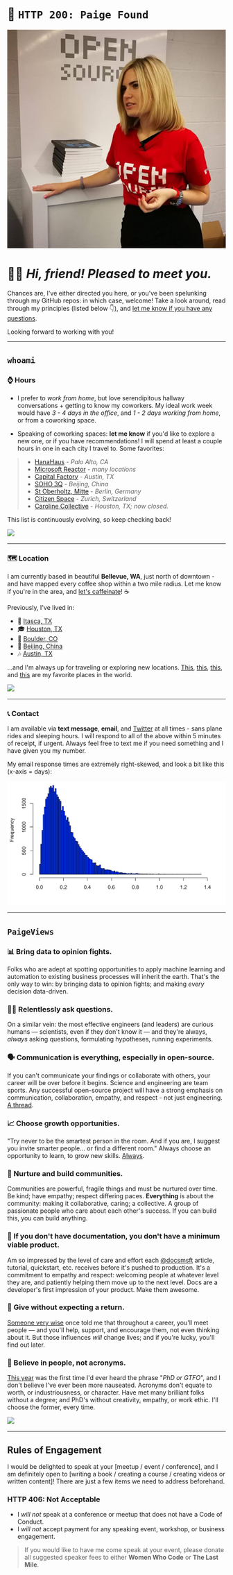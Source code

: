 # 📶 `HTTP 200: Paige Found`

![](https://github.com/dynamicwebpaige/info/blob/master/23926211_10155941132466672_7816746537214097786_o.jpg?raw=true)

# 🙋‍♀️ _Hi, friend! Pleased to meet you._ 

Chances are, I've either directed you here, or you've been spelunking through my GitHub repos: in which case, welcome! Take a look around, read through my principles (listed below 👇), and [let me know if you have any questions](mailto:paige.bailey@microsoft.com). 

Looking forward to working with you!

*******

## `whoami`

### ⌚ Hours

* I prefer to _work from home_, but love serendipitous hallway conversations + getting to know my coworkers. My ideal work week would have _3 - 4 days in the office_, and _1 - 2 days working from home_, or from a coworking space.

* Speaking of coworking spaces: **let me know** if you'd like to explore a new one, or if you have recommendations! I will spend at least a couple hours in one in each city I travel to. Some favorites:

> * [HanaHaus](http://www.hanahaus.com/) - _Palo Alto, CA_
> * [Microsoft Reactor](https://developer.microsoft.com/en-us/reactor/) - _many locations_
> * [Capital Factory](https://www.capitalfactory.com/) - _Austin, TX_
> * [SOHO 3Q](http://www.soho3q.com/home/#!/) - _Beijing, China_
> * [St Oberholtz, Mitte](http://sanktoberholz.de/en/locations/) - _Berlin, Germany_
> * [Citizen Space](https://citizen-space.ch/) - _Zurich, Switzerland_
> * [Caroline Collective](https://www.houstonpress.com/arts/caroline-collective-is-officially-closed-6390605) - _Houston, TX; now closed._

This list is continuously evolving, so keep checking back!

![](https://pbs.twimg.com/media/DZob0mWV4AEwKuH.jpg:large)

***************

### 🗺 Location

I am currently based in beautiful **Bellevue, WA**, just north of downtown - and have mapped every coffee shop within a two mile radius. Let me know if you're in the area, and [let's caffeinate](https://calendly.com/paigebailey)! ☕

Previously, I've lived in:

* 🤠 [Itasca, TX](https://goo.gl/maps/76qUXHeyBcs)
* 🎓 [Houston, TX](https://goo.gl/maps/TXgq2ZAVsmP2)
* 🌌 [Boulder, CO](https://goo.gl/maps/adPT6ZSwCRT2)
* 🏮 [Beijing, China](https://goo.gl/maps/fcAfj4DkQpq)
* 🎶 [Austin, TX](https://goo.gl/maps/StdBoqh8hZs)

...and I'm always up for traveling or exploring new locations. [This](http://www.computerhistory.org/), [this](https://dynamicland.org/), [this](http://www.moesbooks.com/), and [this](https://www.menil.org/collection) are my favorite places in the world. 

![](https://pbs.twimg.com/media/Dfv_b2wUEAAcJAJ.jpg:large)

*****************

### 📞 Contact

I am available via **text message**, **email**, and [Twitter](https://www.twitter.com/dynamicwebpaige) at all times - sans plane rides and sleeping hours. I will respond to all of the above within 5 minutes of receipt, if urgent. Always feel free to text me if you need something and I have given you my number.

My email response times are extremely right-skewed, and look a bit like this (x-axis = days):

![](https://github.com/dynamicwebpaige/info/blob/master/paige_responses.png?raw=true)

**********

## `PaigeViews`

### 📊 Bring data to opinion fights.
Folks who are adept at spotting opportunities to apply machine learning and automation to existing business processes will inherit the earth. That's the only way to win: by bringing data to opinion fights; and making *every* decision data-driven.

### 🙋‍♀️ Relentlessly ask questions.
On a similar vein: the most effective engineers (and leaders) are curious humans — scientists, even if they don't know it — and they're always, *always* asking questions, formulating hypotheses, running experiments.

### 🗣 Communication is everything, especially in open-source.
If you can't communicate your findings or collaborate with others, your career will be over before it begins. Science and engineering are team sports. Any successful open-source project will have a strong emphasis on communication, collaboration, empathy, and respect - not just engineering. [A thread](https://twitter.com/DynamicWebPaige/status/945702102214594560).

### 📈 Choose growth opportunities.
"Try never to be the smartest person in the room. And if you are, I suggest you invite smarter people… or find a different room." Always choose an opportunity to learn, to grow new skills. [Always](https://twitter.com/DynamicWebPaige/status/1050126083863924736).

### 👭 Nurture and build communities.
Communities are powerful, fragile things and must be nurtured over time. Be kind; have empathy; respect differing paces. **Everything** is about the community: making it collaborative, caring; a collective. A group of passionate people who care about each other's success. If you can build this, you can build anything.

### 📃 If you don't have documentation, you don't have a minimum viable product.
Am so impressed by the level of care and effort each [@docsmsft](https://docs.microsoft.com) article, tutorial, quickstart, etc. receives before it's pushed to production. It's a commitment to empathy and respect: welcoming people at whatever level they are, and patiently helping them move up to the next level. Docs are a developer's first impression of your product. Make them awesome.

### 🎁 Give without expecting a return.
[Someone very wise](http://third-bit.com/) once told me that throughout a career, you'll meet people — and you'll help, support, and encourage them, not even thinking about it. But those influences _will_ change lives; and if you're lucky, you'll find out later.

### 🙏 Believe in people, not acronyms.
[This year](https://twitter.com/DynamicWebPaige/status/984584446316703746) was the first time I'd ever heard the phrase "_PhD or GTFO_", and I don't believe I've ever been more nauseated. Acronyms don't equate to worth, or industriousness, or character. Have met many brilliant folks without a degree; and PhD's without creativity, empathy, or work ethic. I'll choose the former, every time.

![](https://scontent-lax3-1.xx.fbcdn.net/v/t31.0-8/28701025_10156281036876672_7468178771802974727_o.jpg?_nc_cat=103&oh=ae1d9b39115b7be029921b9f49c476d4&oe=5C587DE6)

**********

## Rules of Engagement

I would be delighted to speak at your [meetup / event / conference], and I am definitely open to [writing a book / creating a course / creating videos or written content]! There are just a few items we need to address beforehand.

### HTTP 406: Not Acceptable

* I _will not_ speak at a conference or meetup that does not have a Code of Conduct.
* I _will not_ accept payment for any speaking event, workshop, or business engagement.
> If you would like to have me come speak at your event, please donate all suggested speaker fees to either **Women Who Code** or **The Last Mile**.

